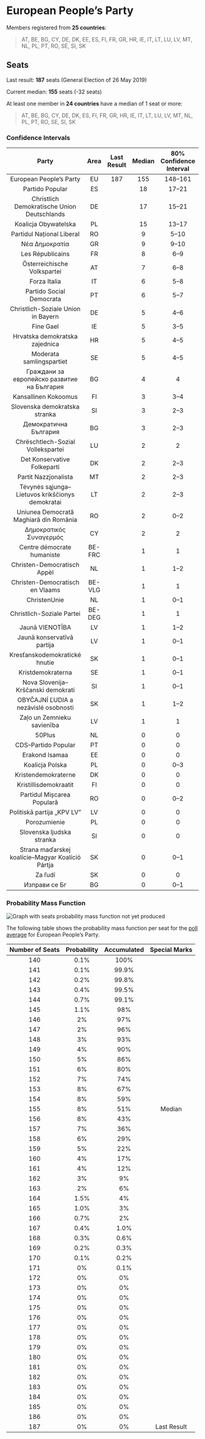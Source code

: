 # European People’s Party

Members registered from **25 countries**:

> AT, BE, BG, CY, DE, DK, EE, ES, FI, FR, GR, HR, IE, IT, LT, LU, LV, MT, NL, PL, PT, RO, SE, SI, SK

## Seats

Last result: **187** seats (General Election of 26 May 2019)

Current median: **155** seats (-32 seats)

At least one member in **24 countries** have a median of 1 seat or more:

> AT, BE, BG, CY, DE, DK, ES, FI, FR, GR, HR, IE, IT, LT, LU, LV, MT, NL, PL, PT, RO, SE, SI, SK

### Confidence Intervals

| Party | Area | Last Result | Median | 80% Confidence Interval | 90% Confidence Interval | 95% Confidence Interval | 99% Confidence Interval |
|:-----:|:----:|:-----------:|:------:|:-----------------------:|:-----------------------:|:-----------------------:|:-----------------------:|
| European People’s Party | EU | 187 | 155 | 148–161 | 147–163 | 145–165 | 143–168 |
| Partido Popular | ES | | 18 | 17–21 | 17–21 | 17–21 | 15–22 |
| Christlich Demokratische Union Deutschlands | DE | | 17 | 15–21 | 15–22 | 15–23 | 14–24 |
| Koalicja Obywatelska | PL | | 15 | 13–17 | 13–17 | 13–18 | 12–18 |
| Partidul Național Liberal | RO | | 9 | 5–10 | 5–11 | 5–11 | 4–11 |
| Νέα Δημοκρατία | GR | | 9 | 9–10 | 9–10 | 8–11 | 8–11 |
| Les Républicains | FR | | 8 | 6–9 | 5–9 | 5–9 | 5–10 |
| Österreichische Volkspartei | AT | | 7 | 6–8 | 6–8 | 6–8 | 6–8 |
| Forza Italia | IT | | 6 | 5–8 | 5–9 | 5–9 | 5–10 |
| Partido Social Democrata | PT | | 6 | 5–7 | 5–7 | 5–7 | 4–7 |
| Christlich-Soziale Union in Bayern | DE | | 5 | 4–6 | 4–7 | 4–7 | 3–7 |
| Fine Gael | IE | | 5 | 3–5 | 3–5 | 3–5 | 3–5 |
| Hrvatska demokratska zajednica | HR | | 5 | 4–5 | 4–5 | 4–5 | 4–5 |
| Moderata samlingspartiet | SE | | 5 | 4–5 | 4–6 | 4–6 | 4–6 |
| Граждани за европейско развитие на България | BG | | 4 | 4 | 3–4 | 3–5 | 3–5 |
| Kansallinen Kokoomus | FI | | 3 | 3–4 | 3–4 | 3–4 | 3–4 |
| Slovenska demokratska stranka | SI | | 3 | 2–3 | 2–3 | 2–4 | 2–4 |
| Демократична България | BG | | 3 | 2–3 | 2–3 | 2–3 | 2–4 |
| Chrëschtlech-Sozial Vollekspartei | LU | | 2 | 2 | 2 | 2 | 2–3 |
| Det Konservative Folkeparti | DK | | 2 | 2–3 | 2–3 | 2–3 | 2–3 |
| Partit Nazzjonalista | MT | | 2 | 2–3 | 2–3 | 2–3 | 2–3 |
| Tėvynės sąjunga–Lietuvos krikščionys demokratai | LT | | 2 | 2–3 | 2–3 | 2–3 | 2–3 |
| Uniunea Democrată Maghiară din România | RO | | 2 | 0–2 | 0–3 | 0–3 | 0–3 |
| Δημοκρατικός Συναγερμός | CY | | 2 | 2 | 2 | 2 | 2 |
| Centre démocrate humaniste | BE-FRC | | 1 | 1 | 1 | 0–1 | 0–1 |
| Christen-Democratisch Appèl | NL | | 1 | 1–2 | 0–2 | 0–2 | 0–3 |
| Christen-Democratisch en Vlaams | BE-VLG | | 1 | 1 | 1 | 1 | 1 |
| ChristenUnie | NL | | 1 | 0–1 | 0–1 | 0–1 | 0–2 |
| Christlich-Soziale Partei | BE-DEG | | 1 | 1 | 1 | 1 | 1 |
| Jaunā VIENOTĪBA | LV | | 1 | 1–2 | 1–2 | 1–2 | 1–2 |
| Jaunā konservatīvā partija | LV | | 1 | 0–1 | 0–1 | 0–1 | 0–1 |
| Kresťanskodemokratické hnutie | SK | | 1 | 0–1 | 0–1 | 0–1 | 0–1 |
| Kristdemokraterna | SE | | 1 | 0–1 | 0–1 | 0–1 | 0–1 |
| Nova Slovenija–Krščanski demokrati | SI | | 1 | 0–1 | 0–1 | 0–1 | 0–1 |
| OBYČAJNÍ ĽUDIA a nezávislé osobnosti | SK | | 1 | 1–2 | 1–2 | 1–2 | 1–2 |
| Zaļo un Zemnieku savienība | LV | | 1 | 1 | 1 | 1 | 1 |
| 50Plus | NL | | 0 | 0 | 0 | 0 | 0 |
| CDS–Partido Popular | PT | | 0 | 0 | 0 | 0 | 0–1 |
| Erakond Isamaa | EE | | 0 | 0 | 0 | 0 | 0 |
| Koalicja Polska | PL | | 0 | 0–3 | 0–3 | 0–3 | 0–3 |
| Kristendemokraterne | DK | | 0 | 0 | 0 | 0 | 0 |
| Kristillisdemokraatit | FI | | 0 | 0 | 0 | 0 | 0 |
| Partidul Mișcarea Populară | RO | | 0 | 0–2 | 0–2 | 0–2 | 0–2 |
| Politiskā partija „KPV LV” | LV | | 0 | 0 | 0 | 0 | 0 |
| Porozumienie | PL | | 0 | 0 | 0 | 0 | 0 |
| Slovenska ljudska stranka | SI | | 0 | 0 | 0 | 0 | 0 |
| Strana maďarskej koalície–Magyar Koalíció Pártja | SK | | 0 | 0–1 | 0–1 | 0–1 | 0–1 |
| Za ľudí | SK | | 0 | 0 | 0 | 0 | 0 |
| Изправи се Бг | BG | | 0 | 0–1 | 0–1 | 0–1 | 0–2 |

### Probability Mass Function

![Graph with seats probability mass function not yet produced](average-2021-08-31-seats-pmf-europeanpeople’sparty.png "Seats Probability Mass Function")

The following table shows the probability mass function per seat for the [poll average](average-2021-08-31.html) for European People’s Party.

| Number of Seats | Probability | Accumulated | Special Marks |
|:---------------:|:-----------:|:-----------:|:-------------:|
| 140 | 0.1% | 100% |  |
| 141 | 0.1% | 99.9% |  |
| 142 | 0.2% | 99.8% |  |
| 143 | 0.4% | 99.5% |  |
| 144 | 0.7% | 99.1% |  |
| 145 | 1.1% | 98% |  |
| 146 | 2% | 97% |  |
| 147 | 2% | 96% |  |
| 148 | 3% | 93% |  |
| 149 | 4% | 90% |  |
| 150 | 5% | 86% |  |
| 151 | 6% | 80% |  |
| 152 | 7% | 74% |  |
| 153 | 8% | 67% |  |
| 154 | 8% | 59% |  |
| 155 | 8% | 51% | Median |
| 156 | 8% | 43% |  |
| 157 | 7% | 36% |  |
| 158 | 6% | 29% |  |
| 159 | 5% | 22% |  |
| 160 | 4% | 17% |  |
| 161 | 4% | 12% |  |
| 162 | 3% | 9% |  |
| 163 | 2% | 6% |  |
| 164 | 1.5% | 4% |  |
| 165 | 1.0% | 3% |  |
| 166 | 0.7% | 2% |  |
| 167 | 0.4% | 1.0% |  |
| 168 | 0.3% | 0.6% |  |
| 169 | 0.2% | 0.3% |  |
| 170 | 0.1% | 0.2% |  |
| 171 | 0% | 0.1% |  |
| 172 | 0% | 0% |  |
| 173 | 0% | 0% |  |
| 174 | 0% | 0% |  |
| 175 | 0% | 0% |  |
| 176 | 0% | 0% |  |
| 177 | 0% | 0% |  |
| 178 | 0% | 0% |  |
| 179 | 0% | 0% |  |
| 180 | 0% | 0% |  |
| 181 | 0% | 0% |  |
| 182 | 0% | 0% |  |
| 183 | 0% | 0% |  |
| 184 | 0% | 0% |  |
| 185 | 0% | 0% |  |
| 186 | 0% | 0% |  |
| 187 | 0% | 0% | Last Result |


